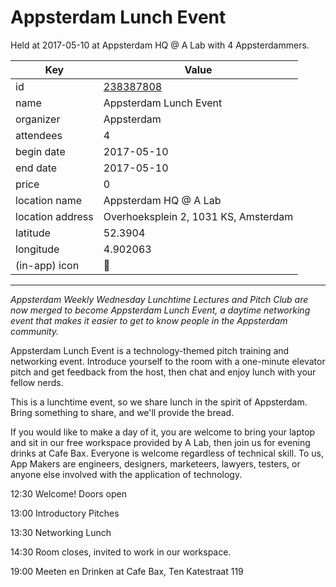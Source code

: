 # Appsterdam Lunch Event
Held at 2017-05-10 at Appsterdam HQ @ A Lab with 4 Appsterdammers.
        
|Key|Value
|---|---|
|id|[238387808](https://www.meetup.com/appsterdam/events/238387808/)|
|name|Appsterdam Lunch Event|
|organizer|Appsterdam|
|attendees|4|
|begin date|2017-05-10|
|end date|2017-05-10|
|price|0|
|location name|Appsterdam HQ @ A Lab|
|location address|Overhoeksplein 2, 1031 KS, Amsterdam|
|latitude|52.3904|
|longitude|4.902063|
|(in-app) icon|🍴|

---

*Appsterdam Weekly Wednesday Lunchtime Lectures and Pitch Club are now merged to become Appsterdam Lunch Event, a daytime networking event that makes it easier to get to know people in the Appsterdam community.*

Appsterdam Lunch Event is a technology-themed pitch training and networking event. Introduce yourself to the room with a one-minute elevator pitch and get feedback from the host, then chat and enjoy lunch with your fellow nerds.

This is a lunchtime event, so we share lunch in the spirit of Appsterdam. Bring something to share, and we'll provide the bread.

If you would like to make a day of it, you are welcome to bring your laptop and sit in our free workspace provided by A Lab, then join us for evening drinks at Cafe Bax. Everyone is welcome regardless of technical skill. To us, App Makers are engineers, designers, marketeers, lawyers, testers, or anyone else involved with the application of technology.

12:30 Welcome! Doors open

13:00 Introductory Pitches

13:30 Networking Lunch

14:30 Room closes, invited to work in our workspace.

19:00 Meeten en Drinken at Cafe Bax, Ten Katestraat 119


